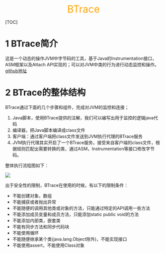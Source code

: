 <center><font color="#FFA500" size="6">BTrace</font></center>

[TOC]

# 1 BTrace简介

这是一个动态的操作JVM中字节码的工具，基于Java的Instrumentation接口，ASM框架以及Attach API实现的；可以对JVM中类的行为进行动态监控和操作。[github地址](https://github.com/btraceio/btrace)

# 2 BTrace的整体结构

BTrace通过下面的几个步骤和组件，完成对JVM的监控和连接；

1. Java脚本，使用BTrace提供的注解，我们可以编写出用于监控的逻辑java代码
2. 编译器，把Java脚本编译成class文件
3. 客户端：通过客户端把class文件发送到JVM执行代理的BTrace服务
4. JVM执行代理其实开启了一个BTrace服务，接受来自客户端的class文件，根据规则匹配出需要转换的类，通过ASM，Instrumentation等接口修改字节码。

整体执行流程图如下：

<img src="/imgs/BTrace执行流程.jpeg"/>

出于安全性的限制，BTrace在使用的时候，有以下的限制条件：

- 不能创建对象，数组
- 不能捕获或者抛出异常
- 不能随便的调用其他类或对象的方法，只能通过特定的API调用一些方法
- 不能添加成员变量和成员方法，只能添加static public void的方法
- 不能添加内部类，嵌套类
- 不能有同步方法和同步代码块
- 不能使用循环
- 不能随便继承某个类(java.lang.Object除外)，不能实现接口
- 不能使用assert，不能使用Class对象